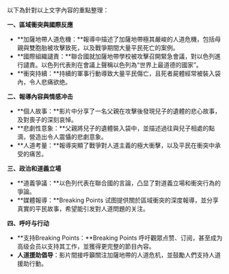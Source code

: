 以下為針對以上文字內容的重點整理：

**一、區域衝突與國際反應**

*   **加薩地帶人道危機：**報導中描述了加薩地帶極其嚴峻的人道危機，包括母親與雙胞胎被攻擊致死，以及戰爭期間大量平民死亡的案例。
*   **國際組織譴責：**聯合國就加薩地帶學校被攻擊召開緊急會議，對以色列進行譴責。以色列代表則在會議上聲稱以色列為“世界上最道德的國家”。
*   **衝突持續：**持續的軍事行動導致大量平民傷亡，且死者屍體經常被裝入袋內，令人悲痛欲绝。

**二、報導內容與情感冲击**

*   **個人故事：**影片中分享了一名父親在攻擊後發現兒子的遺體的悲心故事，及對喪子的深刻哀悼。
*   **悲劇性意象：**父親將兒子的遺體裝入袋中，並描述過往與兒子相處的點滴，營造出令人震懾的悲劇意象。
*   **人道考量：**報導突顯了戰爭對人道主義的極大衝擊，以及平民在衝突中承受的痛苦。

**三、政治和道義立場**

*   **道義爭議：**以色列代表在聯合國的言論，凸显了對道義立場和衝突行為的爭論。
*   **媒體報導：**Breaking Points 试图提供關於區域衝突的深度報導，並分享真實的平民故事，希望能引发對人道問題的关注。

**四、呼吁与行动**

*   **支持Breaking Points：**Breaking Points 呼吁觀眾点赞、订阅，甚至成为高级会员以支持其工作，並獲得更完整的節目內容。
*   **人道援助倡导**：影片間接呼籲關注加薩地帶的人道危机，並鼓勵人們支持人道援助行動。